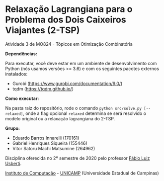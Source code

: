 Relaxação Lagrangiana para o Problema dos Dois Caixeiros Viajantes (2-TSP)
================================

Atividade 3 de MO824 - Tópicos em Otimização Combinatória

**Dependências:** 

Para executar, você deve estar em um ambiente de desenvolvimento com Python (nós usamos
versões >= 3.6) e com os seguintes pacotes externos instalados:
  - Gurobi (https://www.gurobi.com/documentation/9.0/)
  - tqdm (https://tqdm.github.io/)

**Como executar:**

Na pasta raiz do repositório, rode o comando `python src/solve.py [--relaxed]`, onde a
flag opcional `relaxed` determina se será resolvido o modelo original ou a relaxação 
lagrangiana do 2-TSP.

**Grupo:**
  - Eduardo Barros Innarelli (170161)
  - Gabriel Henriques Siqueira (155446)
  - Vitor Satoru Machi Matsumine (264962)

Disciplina oferecida no 2º semestre de 2020 pelo professor [Fábio Luiz Usberti](https://www.ic.unicamp.br/~fusberti/).

[Instituto de Computação](http://ic.unicamp.br/) - [UNICAMP](http://www.unicamp.br/unicamp/) (Universidade Estadual de Campinas)
